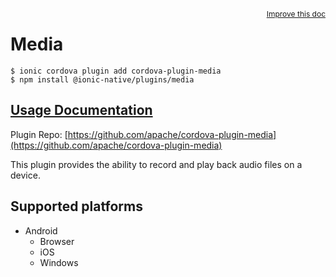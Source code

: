 <a style="float:right;font-size:12px;" href="http://github.com/danielsogl/awesome-cordova-plugins/edit/master/src/@awesome-cordova-plugins/plugins/media/index.ts#L192">
  Improve this doc
</a>

# Media

```
$ ionic cordova plugin add cordova-plugin-media
$ npm install @ionic-native/plugins/media
```

## [Usage Documentation](https://ionicframework.com/docs/native/media/)

Plugin Repo: [https://github.com/apache/cordova-plugin-media](https://github.com/apache/cordova-plugin-media)

This plugin provides the ability to record and play back audio files on a device.

## Supported platforms

- Android
  - Browser
  - iOS
  - Windows
  


